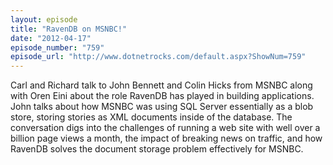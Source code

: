 ```yaml
---
layout: episode
title: "RavenDB on MSNBC!"
date: "2012-04-17"
episode_number: "759"
episode_url: "http://www.dotnetrocks.com/default.aspx?ShowNum=759"
---
```


Carl and Richard talk to John Bennett and Colin Hicks from MSNBC along with Oren Eini about the role RavenDB has played in building applications. John talks about how MSNBC was using SQL Server essentially as a blob store, storing stories as XML documents inside of the database. The conversation digs into the challenges of running a web site with well over a billion page views a month, the impact of breaking news on traffic, and how RavenDB solves the document storage problem effectively for MSNBC. 
